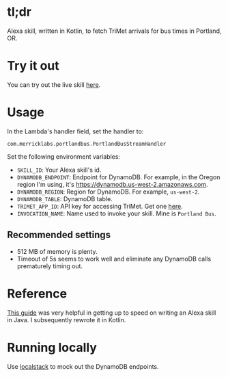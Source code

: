 # tl;dr

Alexa skill, written in Kotlin, to fetch TriMet arrivals for bus times in Portland, OR.

# Try it out

You can try out the live skill [here](https://www.amazon.com/David-Merrick-Portland-Bus/dp/B01NB9LCZK/ref=sr_1_1?ie=UTF8&qid=1538191917&sr=8-1&keywords=portland+bus).

# Usage

In the Lambda's handler field, set the handler to: 
```
com.merricklabs.portlandbus.PortlandBusStreamHandler
```

Set the following environment variables:
- `SKILL_ID`: Your Alexa skill's id.
- `DYNAMODB_ENDPOINT`: Endpoint for DynamoDB. For example, in the Oregon region I'm using, it's https://dynamodb.us-west-2.amazonaws.com.
- `DYNAMODB_REGION`: Region for DynamoDB. For example, `us-west-2`.
- `DYNAMODB_TABLE`: DynamoDB table.
- `TRIMET_APP_ID`: API key for accessing TriMet. Get one [here](https://developer.trimet.org/).
- `INVOCATION_NAME`: Name used to invoke your skill. Mine is `Portland Bus`. 

## Recommended settings
- 512 MB of memory is plenty.
- Timeout of 5s seems to work well and eliminate any DynamoDB calls prematurely timing out.

# Reference

[This guide](https://alexa-skills-kit-sdk-for-java.readthedocs.io/en/latest/Developing-Your-First-Skill.html) was very helpful in getting up to speed on writing an Alexa skill in Java. I subsequently rewrote it in Kotlin.

# Running locally

Use [localstack](https://github.com/localstack/localstack) to mock out the DynamoDB endpoints.
